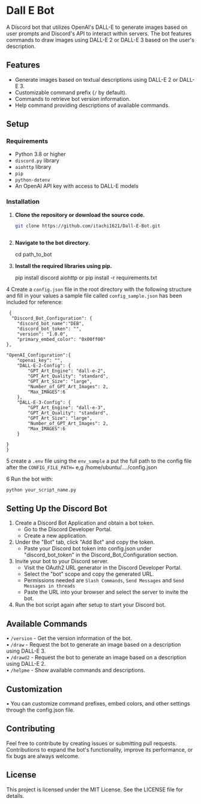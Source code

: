# Dall E Bot
A Discord bot that utilizes OpenAI's DALL-E to generate images based on user prompts and Discord's API to interact within servers. The bot features 
 commands to draw images using DALL-E 2 or DALL-E 3 based on the user's description.                                                                 
                                                                                                                                                     
 ## Features                                                                                                                                         
                                                                                                                                                     
 - Generate images based on textual descriptions using DALL-E 2 or DALL-E 3.                                                                         
 - Customizable command prefix (`/` by default).                                                                                                    
 - Commands to retrieve bot version information.                                                                                                     
 - Help command providing descriptions of available commands.                                                                                        
                                                                                                                                                     
 ## Setup                                                                                                                                            
                                                                                                                                                     
 ### Requirements                                                                                                                                    
                                                                                                                                                     
 - Python 3.8 or higher                                                                                                                              
 - `discord.py` library                                                                                                                              
 - `aiohttp` library
 - `pip`
 - `python-dotenv`                                                                                                                               
 - An OpenAI API key with access to DALL-E models                                                                                                    
                                                                                                                                                     
 ### Installation                                                                                                                                    
                                                                                                                                                     
 1. **Clone the repository or download the source code.**                                                                                            
                                                                                                                                                     
    ```bash
    git clone https://github.com/itachi1621/Dall-E-Bot.git                                                                                                                       
                                                                                                                                                     

 2. **Navigate to the bot directory.**                                                                                                                    
                                                                                                                                                     
    cd path_to_bot                                                                                                                                   
                                                                                                                                                     
 3. **Install the required libraries using pip.**                                                                                                         
                                                                                                                                                     
    pip install discord aiohttp
    or
    pip install -r requirements.txt                                                                                                           
                                                                                                                                                     
 4 Create a `config.json` file in the root directory with the following structure and fill in your values a sample file called `config_sample.json` has been included for reference:                                             
                                                                                                                                                     
     {
      "Discord_Bot_Configuration": {
        "discord_bot_name":"DEB",
        "discord_bot_token": "",
        "version": "1.0.0",
        "primary_embed_color": "0x00ff00"
    },

    "OpenAI_Configuration":{
        "openai_key": "",
        "DALL-E-2-Config": {
            "GPT_Art_Engine": "dall-e-2",
            "GPT_Art_Quality": "standard",
            "GPT_Art_Size": "large",
            "Number_of_GPT_Art_Images": 2,
            "Max_IMAGES":6
        },
        "DALL-E-3-Config": {
            "GPT_Art_Engine": "dall-e-3",
            "GPT_Art_Quality": "standard",
            "GPT_Art_Size": "large",
            "Number_of_GPT_Art_Images": 2,
            "Max_IMAGES":6
        }

    }
    }

 5 create a `.env` file using the `env_sample` a put the full path to the config file after the `CONFIG_FILE_PATH=`  e,g /home/ubuntu/..../config.json
                                                                                                                                                
                                                                                                                                                     
 6 Run the bot with:                                                                                                                                 
                                                                                                                                                     
    python your_script_name.py   

## Setting Up the Discord Bot
1. Create a Discord Bot Application and obtain a bot token.
    - Go to the Discord Developer Portal.
    - Create a new application.
2. Under the "Bot" tab, click "Add Bot" and copy the token.
    - Paste your Discord bot token into config.json under "discord_bot_token" in the Discord_Bot_Configuration section.
3. Invite your bot to your Discord server.
    - Visit the OAuth2 URL generator in the Discord Developer Portal.
    - Select the "bot" scope and copy the generated URL.
    - Permissions needed are `Slash Commands`, `Send Messages` and `Send Messages in threads`
    - Paste the URL into your browser and select the server to invite the bot.
4. Run the bot script again after setup to start your Discord bot.                                                                                                                    
                                                                                                                                                     

  ## Available Commands                                                                  

 • `/version` - Get the version information of the bot.                                                                                                
 • `/draw` - Request the bot to generate an image based on a description using DALL-E 3.                                                               
 • `/drawd2` - Request the bot to generate an image based on a description using DALL-E 2.                                                             
 • `/helpme` - Show available commands and descriptions.                                                                                               

## Customization                                                                    

 • You can customize command prefixes, embed colors, and other settings through the config.json file.                                                


## Contributing                                                                     

Feel free to contribute by creating issues or submitting pull requests. Contributions to expand the bot's functionality, improve its performance, or 
fix bugs are always welcome.                                                                                                                         


## License                                                                       

This project is licensed under the MIT License. See the LICENSE file for details.                                                                    

